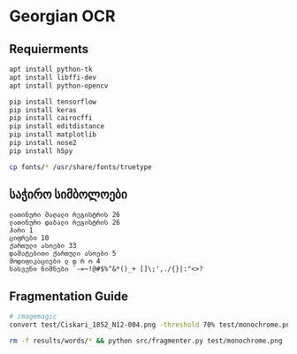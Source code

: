 # Georgian OCR

## Requierments

```bash
apt install python-tk
apt install libffi-dev
apt install python-opencv

pip install tensorflow
pip install keras
pip install cairocffi
pip install editdistance
pip install matplotlib
pip install nose2
pip install h5py

cp fonts/* /usr/share/fonts/truetype
```


## საჭირო სიმბოლოები

```
ლათინური მაღალი რეგისტრის 26
ლათინური დაბალი რეგისტრის 26
ჰარი 1
ციფრები 10
ქართული ასოები 33
დამატებითი ქართული ასოები 5
მოდიფიკაციები ლ დ რ ო 4
სასვენი ნიშნები `-=~!@#$%^&*()_+ []\;',./{}|:"<>?
```


## Fragmentation Guide

```bash
# imagemagic
convert test/Ciskari_1852_N12-004.png -threshold 70% test/monochrome.png

rm -f results/words/* && python src/fragmenter.py test/monochrome.png
```

